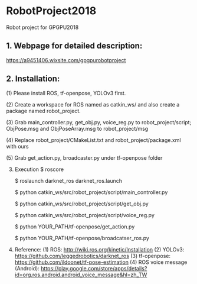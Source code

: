 # RobotProject2018
Robot project for GPGPU2018

## 1. Webpage for detailed description:
   https://a9451406.wixsite.com/gpgpurobotproject

## 2. Installation:

   (1) Please install ROS, tf-openpose, YOLOv3 first.
   
   (2) Create a workspace for ROS named as catkin_ws/ and also create a package named robot_project.
   
   (3) Grab main_controller.py, get_obj.py, voice_reg.py to robot_project/script; ObjPose.msg and ObjPoseArray.msg to robot_project/msg
   
   (4) Replace robot_project/CMakeList.txt and robot_project/package.xml with ours
   
   (5) Grab get_action.py, broadcaster.py under tf-openpose folder
  
3. Execution
   $ roscore
   
   $ roslaunch darknet_ros darknet_ros.launch
   
   $ python catkin_ws/src/robot_project/script/main_controller.py
   
   $ python catkin_ws/src/robot_project/script/get_obj.py
   
   $ python catkin_ws/src/robot_project/script/voice_reg.py
   
   $ python YOUR_PATH/tf-openpose/get_action.py
   
   $ python YOUR_PATH/tf-openpose/broadcatser_ros.py
  
4. Reference:
   (1) ROS: http://wiki.ros.org/kinetic/Installation
   (2) YOLOv3: https://github.com/leggedrobotics/darknet_ros
   (3) tf-openpose: https://github.com/ildoonet/tf-pose-estimation
   (4) ROS voice message (Android): https://play.google.com/store/apps/details?id=org.ros.android.android_voice_message&hl=zh_TW
